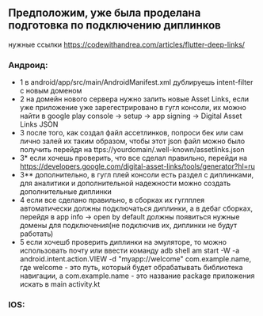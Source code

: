 ## Предположим, уже была проделана подготовка по подключению диплинков
нужные ссылки https://codewithandrea.com/articles/flutter-deep-links/
### Андроид: 
+ 1 в android/app/src/main/AndroidManifest.xml дублируешь intent-filter с новым доменом
+ 2 на домейн нового сервера нужно залить новые Asset Links, если уже приложение уже зарегестрировано в гугл консоли, их можно найти в google play console -> setup -> app signing -> Digital Asset Links JSON
+ 3 после того, как создал файл ассетлинков, попроси бек или сам лично залей их таким образом, чтобы этот json файл можно было получить перейдя на ttps://yourdomain/.well-known/assetlinks.json
+ 3* если хочешь проверить, что все сделал правильно, перейди на https://developers.google.com/digital-asset-links/tools/generator?hl=ru
+ 3** дополнительно, в гугл плей консоли есть раздел с диплинками, для аналитики и дополнительной надежности можно создать дополнительные диплинки
+ 4 если все сделано правильно, в сборках их гуглплея автоматически должны подключаться диплинки, а в дебаг сборках, перейдя в app info -> open by default должны появиться нужные домены для подключения(не подключив их, диплинки не будут работать)
+ 5 если хочешб проверить диплинки на эмуляторе, то можно использовать почту или ввести команду adb shell am start -W -a android.intent.action.VIEW -d "myapp://welcome" com.example.name, где welcome - это путь, который будет обрабатывать библиотека навигации, а com.example.name - это название package приложения искать в main activity.kt

### IOS:

